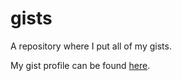 # gists
A repository where I put all of my gists.

My gist profile can be found [here](https://gist.github.com/waitblock).
